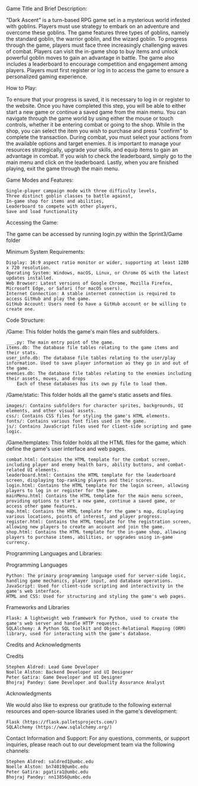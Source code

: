 Game Title and Brief Description: 

"Dark Ascent" is a turn-based RPG game set in a mysterious world infested with goblins. Players must use strategy to embark on an adventure and overcome these goblins. The game features three types of goblins, namely the standard goblin, the warrior goblin, and the wizard goblin. To progress through the game, players must face three increasingly challenging waves of combat. Players can visit the in-game shop to buy items and unlock powerful goblin moves to gain an advantage in battle. The game also includes a leaderboard to encourage competition and engagement among players. Players must first register or log in to access the game to ensure a personalized gaming experience.

How to Play: 

To ensure that your progress is saved, it is necessary to log in or register to the website. Once you have completed this step, you will be able to either start a new game or continue a saved game from the main menu. You can navigate through the game world by using either the mouse or touch controls, whether it be entering combat or going to the shop. While in the shop, you can select the item you wish to purchase and press "confirm" to complete the transaction. During combat, you must select your actions from the available options and target enemies. It is important to manage your resources strategically, upgrade your skills, and equip items to gain an advantage in combat. If you wish to check the leaderboard, simply go to the main menu and click on the leaderboard. Lastly, when you are finished playing, exit the game through the main menu.

Game Modes and Features:

    Single-player campaign mode with three difficulty levels,
    Three distinct goblin classes to battle against,
    In-game shop for items and abilities,
    Leaderboard to compete with other players,
    Save and load functionality
Accessing the Game: 

The game can be accessed by running login.py within the Sprint3/Game folder

Minimum System Requirements:

    Display: 16:9 aspect ratio monitor or wider, supporting at least 1280 x 720 resolution.
    Operating System: Windows, macOS, Linux, or Chrome OS with the latest updates installed.
    Web Browser: Latest versions of Google Chrome, Mozilla Firefox, Microsoft Edge, or Safari (for macOS users).
    Internet Connection: A stable internet connection is required to access GitHub and play the game.
    GitHub Account: Users need to have a GitHub account or be willing to create one.

Code Structure:

/Game: This folder holds the game's main files and subfolders.

    ___.py: The main entry point of the game.
    items.db: The database file tables relating to the game items and their stats.
    user_info.db: The database file tables relating to the user/play information. Used to save player information as they go in and out of the game.
    enemies.db: The database file tables relating to the enemies including their assets, moves, and drops
        Each of these databases has its own py file to load them.
        
/Game/static: This folder holds all the game's static assets and files.

    images/: Contains subfolders for character sprites, backgrounds, UI elements, and other visual assets.
    css/: Contains CSS files for styling the game's HTML elements.
    fonts/: Contains various font files used in the game.
    js/: Contains JavaScript files used for client-side scripting and game logic.
    
/Game/templates: This folder holds all the HTML files for the game, which define the game's user interface and web pages.

    combat.html: Contains the HTML template for the combat screen, including player and enemy health bars, ability buttons, and combat-related UI elements.
    leaderboard.html: Contains the HTML template for the leaderboard screen, displaying top-ranking players and their scores.
    login.html: Contains the HTML template for the login screen, allowing players to log in or register for the game.
    mainMenu.html: Contains the HTML template for the main menu screen, providing options to start a new game, continue a saved game, or access other game features.
    map.html: Contains the HTML template for the game's map, displaying various locations, points of interest, and player progress.
    register.html: Contains the HTML template for the registration screen, allowing new players to create an account and join the game.
    shop.html: Contains the HTML template for the in-game shop, allowing players to purchase items, abilities, or upgrades using in-game currency.

Programming Languages and Libraries:

Programming Languages

    Python: The primary programming language used for server-side logic, handling game mechanics, player input, and database operations.
    JavaScript: Used for client-side scripting and interactivity in the game's web interface.
    HTML and CSS: Used for structuring and styling the game's web pages.
Frameworks and Libraries

    Flask: A lightweight web framework for Python, used to create the game's web server and handle HTTP requests.
    SQLAlchemy: A Python SQL toolkit and Object-Relational Mapping (ORM) library, used for interacting with the game's database.
   
Credits and Acknowledgments

Credits

    Stephen Aldred: Lead Game Developer
    Noelle Alston: Backend Developer and UI Designer
    Peter Gatira: Game Developer and UI Designer
    Bhojraj Pandey: Game Developer and Quality Assurance Analyst

Acknowledgments

We would also like to express our gratitude to the following external resources and open-source libraries used in the game's development:
        
    Flask (https://flask.palletsprojects.com/)
    SQLAlchemy (https://www.sqlalchemy.org/)
    
Contact Information and Support:
For any questions, comments, or support inquiries, please reach out to our development team via the following channels:
    
    Stephen Aldred: saldred1@umbc.edu
    Noelle Alston: bn74019@umbc.edu
    Peter Gatira: pgatira1@umbc.edu
    Bhojraj Pandey: nn13856@umbc.edu
